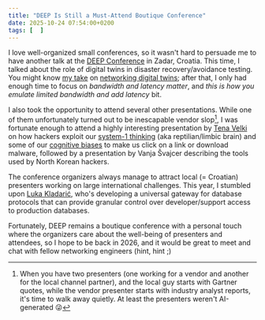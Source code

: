 ```yaml
---
title: "DEEP Is Still a Must-Attend Boutique Conference"
date: 2025-10-24 07:54:00+0200
tags: [  ]
---
```

I love well-organized small conferences, so it wasn't hard to persuade me to have another talk at the [DEEP Conference](https://deep-conference.com/) in Zadar, Croatia. This time, I talked about the role of digital twins in disaster recovery/avoidance testing. You might know [my take](https://blog.ipspace.net/2022/04/digital-twin-powerpoint/) on [networking digital twins](https://blog.ipspace.net/2025/06/digital-twins-powerpoint-reality/); after that, I only had enough time to focus on *bandwidth and latency matter*, and *this is how you emulate limited bandwidth and add latency* bit.
<!--more-->
I also took the opportunity to attend several other presentations. While one of them unfortunately turned out to be inescapable vendor slop[^VS], I was fortunate enough to attend a highly interesting presentation by [Tena Velki](https://scholar.google.com/citations?user=rZmeYncAAAAJ&hl=en) on how hackers exploit our [system-1 thinking](https://en.wikipedia.org/wiki/Thinking,_Fast_and_Slow) (aka reptilian/limbic brain) and some of our [cognitive biases](https://en.wikipedia.org/wiki/List_of_cognitive_biases) to make us click on a link or download malware, followed by a presentation by Vanja Švajcer describing the tools used by North Korean hackers.

[^VS]: When you have two presenters (one working for a vendor and another for the local channel partner), and the local guy starts with Gartner quotes, while the vendor presenter starts with industry analyst reports, it's time to walk away quietly. At least the presenters weren't AI-generated 😜

The conference organizers always manage to attract local (= Croatian) presenters working on large international challenges. This year, I stumbled upon [Luka Kladarić](https://www.linkedin.com/in/lukakladaric/), who's developing a universal gateway for database protocols that can provide granular control over developer/support access to production databases.

Fortunately, DEEP remains a boutique conference with a personal touch where the organizers care about the well-being of presenters and attendees, so I hope to be back in 2026, and it would be great to meet and chat with fellow networking engineers (hint, hint ;)

